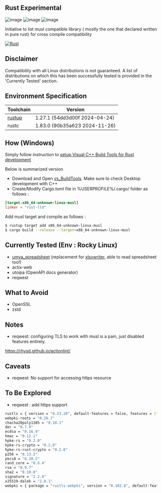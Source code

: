 ## Rust Experimental
![image](https://upload.wikimedia.org/wikipedia/commons/d/d5/Rust_programming_language_black_logo.svg)
![image](https://upload.wikimedia.org/wikipedia/commons/thumb/5/52/Heart_icon_red_hollow.svg/45px-Heart_icon_red_hollow.svg.png)
![image](https://upload.wikimedia.org/wikipedia/commons/f/f0/Musl_libc.svg)

Initiative to list musl compatible library ( mostly the one that declared written in pure rust) for cross compile compatibility

[![Rust](https://github.com/ramdanirfox/rust_experimental/actions/workflows/rust.yml/badge.svg)](https://github.com/ramdanirfox/rust_experimental/actions/workflows/rust.yml)

## Disclaimer
Compatibility with all Linux distributions is not guaranteed. A list of distributions on which this has been successfully tested is provided in the 'Currently Tested' section.

## Environment Specification
| Toolchain      | Version      |
| ------------- | ------------- |
| [rustup](https://static.rust-lang.org/rustup/dist/x86_64-pc-windows-msvc/rustup-init.exe) | 1.27.1 (54dd3d00f 2024-04-24) |
| rustc  | 1.83.0 (90b35a623 2024-11-26) |



## How (Windows)
Simply follow instruction to [setup Visual C++ Build Tools for Rust development](https://learn.microsoft.com/en-us/windows/dev-environment/rust/setup)

Below is summarized version
- Download and Open [vs_BuildTools](https://aka.ms/vs/17/release/vs_BuildTools.exe). Make sure to check Desktop development with C++
- Create/Modify Cargo.toml file in %USERPROFILE%/.cargo/ folder as follows :
```toml
[target.x86_64-unknown-linux-musl]
linker = "rust-lld"
```
Add musl target and compile as follows :
```sh
$ rustup target add x86_64-unknown-linux-musl
$ cargo build --release --target=x86_64-unknown-linux-musl
```
## Currently Tested (Env : Rocky Linux)
- [umya_spreadsheet](https://github.com/mathnya/umya-spreadsheet) (replacement for [xlsxwriter](https://docs.rs/xlsxwriter/latest/xlsxwriter/), able to read spreadsheet too!)
- actix-web
- utoipa (OpenAPI docs generator)
- reqwest

## What to Avoid
- OpenSSL
- zstd

## Notes
- reqwest: configuring TLS to work with musl is a pain, just disabled features entirely.

https://rhysd.github.io/actionlint/

## Caveats
- reqwest: No support for accessing https resource

## To Be Explored
- reqwest : add https support
```sh
rustls = { version = "0.23.20", default-features = false, features = ["std"] }
webpki-roots = "0.26.7"
chacha20poly1305 = "0.10.1"
der = "0.7.9"
ecdsa = "0.16.9"
hmac = "0.12.1"
hpke-rs = "0.2.0"
hpke-rs-crypto = "0.2.0"
hpke-rs-rust-crypto = "0.2.0"
p256 = "0.13.2"
pkcs8 = "0.10.2"
rand_core = "0.6.4"
rsa = "0.9.7"
sha2 = "0.10.8"
signature = "2.2.0"
x25519-dalek = "2.0.1"
webpki = { package = "rustls-webpki", version = "0.102.8", default-features = false, features = ["alloc"] }
```
